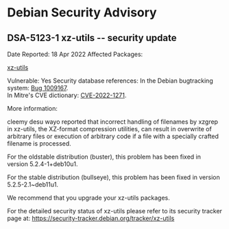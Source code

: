 
Debian Security Advisory
========================


DSA-5123-1 xz-utils -- security update
--------------------------------------



Date Reported:
18 Apr 2022
Affected Packages:

[xz-utils](https://packages.debian.org/src:xz-utils)

Vulnerable:
Yes
Security database references:
In the Debian bugtracking system: [Bug 1009167](https://bugs.debian.org/cgi-bin/bugreport.cgi?bug=1009167).  
In Mitre's CVE dictionary: [CVE-2022-1271](https://security-tracker.debian.org/tracker/CVE-2022-1271).  

More information:

cleemy desu wayo reported that incorrect handling of filenames by xzgrep
in xz-utils, the XZ-format compression utilities, can result in
overwrite of arbitrary files or execution of arbitrary code if a file
with a specially crafted filename is processed.


For the oldstable distribution (buster), this problem has been fixed
in version 5.2.4-1+deb10u1.


For the stable distribution (bullseye), this problem has been fixed in
version 5.2.5-2.1~deb11u1.


We recommend that you upgrade your xz-utils packages.


For the detailed security status of xz-utils please refer to its
security tracker page at:
<https://security-tracker.debian.org/tracker/xz-utils>





